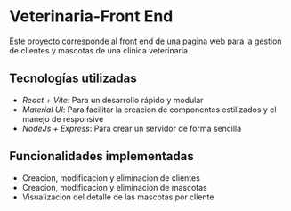 # Veterinaria-Front End

Este proyecto corresponde al front end de una pagina web para la gestion de clientes y mascotas de una clinica veterinaria.

## Tecnologías utilizadas

- *React + Vite*: Para un desarrollo rápido y modular
- *Material UI*: Para facilitar la creacion de componentes estilizados y el manejo de responsive 
- *NodeJs + Express*: Para crear un servidor de forma sencilla

## Funcionalidades implementadas

- Creacion, modificacion y eliminacion de clientes
- Creacion, modificacion y eliminacion de mascotas
- Visualizacion del detalle de las mascotas por cliente
